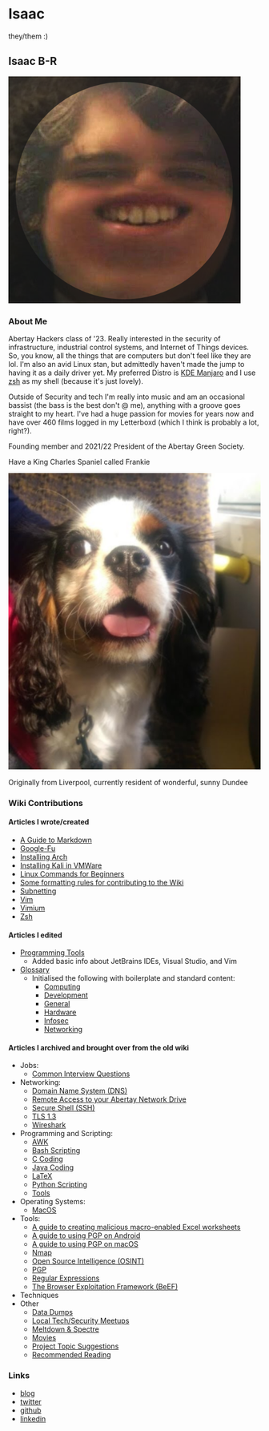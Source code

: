 # Isaac

they/them :\)

## Isaac B-R

![Isaac&apos;s avatar](/.gitbook/assets/isaac.png)

### About Me

Abertay Hackers class of '23. Really interested in the security of infrastructure, industrial control systems, and Internet of Things devices. So, you know, all the things that are computers but don't feel like they are lol. I'm also an avid Linux stan, but admittedly haven't made the jump to having it as a daily driver yet. My preferred Distro is [KDE Manjaro](https://manjaro.org/downloads/official/kde/) and I use [zsh](https://en.wikipedia.org/wiki/Z_shell) as my shell \(because it's just lovely\).

Outside of Security and tech I'm really into music and am an occasional bassist \(the bass is the best don't @ me\), anything with a groove goes straight to my heart. I've had a huge passion for movies for years now and have over 460 films logged in my Letterboxd \(which I think is probably a lot, right?\).

Founding member and 2021/22 President of the Abertay Green Society.

Have a King Charles Spaniel called Frankie

![Frankie :\)](/.gitbook/assets/frankie.png)

Originally from Liverpool, currently resident of wonderful, sunny Dundee

### Wiki Contributions

#### Articles I wrote/created

* [A Guide to Markdown](help-guides/programming-scripting.markdown.md)
* [Google-Fu](/help-guides/techniques/google-fu.md)
* [Installing Arch](/help-guides/software/operating-systems/arch-walkthrough.md)
* [Installing Kali in VMWare](/help-guides/software/operating-systems/kali-walkthrough.md)
* [Linux Commands for Beginners](/help-guides/software/operating-systems/linux-commands.md)
* [Some formatting rules for contributing to the Wiki](/contributing/contributions/formatting.md)
* [Subnetting](/help-guides/networking/subnetting.md)
* [Vim](/help-guides/software/tools/vim.md)
* [Vimium](/help-guides/software/tools/vimium.md)
* [Zsh](/help-guides/software/tools/zsh.md)

#### Articles I edited

* [Programming Tools](/help-guides/programming-scripting/tools.md)
  * Added basic info about JetBrains IDEs, Visual Studio, and Vim
* [Glossary](/glossary/REAMDE.md)
  * Initialised the following with boilerplate and standard content:
    * [Computing](/glossary/computing.md)
    * [Development](/glossary/development.md)
    * [General](/glossary/general.md)
    * [Hardware](/glossary/hardware.md)
    * [Infosec](/glossary/infosec.md)
    * [Networking](/glossary/networking.md)

#### Articles I archived and brought over from the old wiki

* Jobs:
  * [Common Interview Questions](/help-guides/jobs/common-interview-questions.md)
* Networking:
  * [Domain Name System \(DNS\)](/help-guides/networking/dns.md)
  * [Remote Access to your Abertay Network Drive](/help-guides/networking/remote-access-to-your-abertay-network-drive.md)
  * [Secure Shell \(SSH\)](/help-guides/networking/ssh.md)
  * [TLS 1.3](/help-guides/networking/tls-1-3.md)
  * [Wireshark](/help-guides/networking/wireshark.md)
* Programming and Scripting:
  * [AWK](/help-guides/programming-scripting/awk.md)
  * [Bash Scripting](/help-guides/programming-scripting/bash-scripting.md)
  * [C Coding](/help-guides/programming-scripting/c-coding.md)
  * [Java Coding](/help-guides/programming-scripting/java-coding.md)
  * [LaTeX](/help-guides/programming-scripting/latex.md)
  * [Python Scripting](/help-guides/programming-scripting/python-scripting.md)
  * [Tools](/help-guides/programming-scripting/tools.md)
* Operating Systems:
  * [MacOS](/help-guides/software/operating-systems/macos.md)
* Tools:
  * [A guide to creating malicious macro-enabled Excel worksheets](/help-guides/techniques/a-guide-to-creating-malicious-macro-enabled-excel-worksheets.md)
  * [A guide to using PGP on Android](/help-guides/software/tools/a-guide-to-using-pgp-on-android.md)
  * [A guide to using PGP on macOS](/help-guides/software/tools/a-guide-to-using-pgp-on-macos.md)
  * [Nmap](/help-guides/software/tools/nmap.md)
  * [Open Source Intelligence \(OSINT\)](/help-guides/techniques/open-source-intelligence.md)
  * [PGP](/help-guides/software/tools/pgp.md)
  * [Regular Expressions](/help-guides/software/tools/regular-expressions.md)
  * [The Browser Exploitation Framework \(BeEF\)](/help-guides/software/tools/the-browser-exploitation-framework/README.md)
* Techniques
* Other
  * [Data Dumps](/other/data-dumps.md)
  * [Local Tech/Security Meetups](/other/meetups.md)
  * [Meltdown & Spectre](/other/other/meltdown-spectre.md)
  * [Movies](/other/other/movies.md)
  * [Project Topic Suggestions](/other/project-topic-suggestions.md)
  * [Recommended Reading](/other/other/recommended-reading.md)

### Links

* [blog](http://ibrice101.github.io/)
* [twitter](https://twitter.com/IBRice101)
* [github](https://github.com/IBRice101)
* [linkedin](https://www.linkedin.com/in/isaac-b-5b6149138/)


